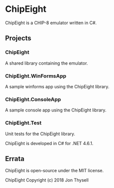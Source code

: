 # ChipEight #

ChipEight is a CHIP-8 emulator written in C#.

## Projects ##

### ChipEight ###

A shared library containing the emulator.

### ChipEight.WinFormsApp ###

A sample winforms app using the ChipEight library.

### ChipEight.ConsoleApp ###

A sample console app using the ChipEight library.

### ChipEight.Test ###

Unit tests for the ChipEight library.

ChipEight is developed in C# for .NET 4.6.1.

## Errata ##

ChipEight is open-source under the MIT license.

ChipEight Copyright (c) 2018 Jon Thysell
